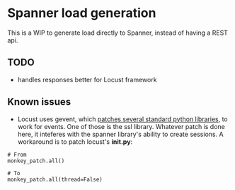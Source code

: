 # Spanner load generation

This is a WIP to generate load directly to Spanner, instead of having a REST api.

## TODO
- handles responses better for Locust framework

## Known issues
- Locust uses gevent, which [patches several standard python libraries](https://www.gevent.org/api/gevent.monkey.html), to work for events. One of those is the ssl library. Whatever patch is done here, it inteferes with the spanner library's ability to create sessions. A workaround is to patch locust's __init.py__:

```
# From
monkey_patch.all()

# To
monkey_patch.all(thread=False)
```
